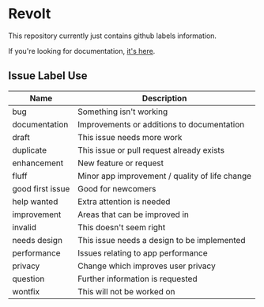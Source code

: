 # Revolt

This repository currently just contains github labels information.

If you're looking for documentation, [it's here](https://developers.revolt.chat).

## Issue Label Use

Name             | Description
-----------------|-------------
bug              | Something isn't working
documentation    | Improvements or additions to documentation
draft            | This issue needs more work
duplicate        | This issue or pull request already exists
enhancement      | New feature or request
fluff            | Minor app improvement / quality of life change
good first issue | Good for newcomers
help wanted      | Extra attention is needed
improvement      | Areas that can be improved in
invalid          | This doesn't seem right
needs design     | This issue needs a design to be implemented
performance      | Issues relating to app performance
privacy          | Change which improves user privacy
question         | Further information is requested
wontfix          | This will not be worked on
